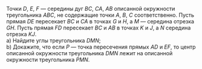 Точки $D$, $E$, $F$ — середины дуг  $BC$, $CA$, $AB$ описанной окружности треугольника $ABC$, не содержащие точки  $A$, $B$, $C$ соответственно. Пусть прямая $DE$ пересекает $BC$ и $CA$ в точках $G$ и $H$, а $M$ — середина отрезка $GH$. Пусть прямая  $FD$ пересекает  $BC$ и $AB$ в точках $K$ и $J$, а $N$ середина отрезка $KJ$.
<br> a) Найдите углы треугольника $DMN$;
<br> b) Докажите, что если  $P$ —  точка пересечения прямых $AD$ и $EF$, то центр описанной окружности треугольника $DMN$ лежит на описанной окружности треугольника $PMN$.